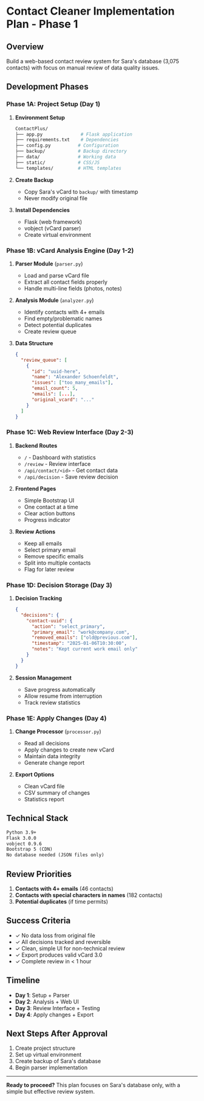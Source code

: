 # Contact Cleaner Implementation Plan - Phase 1

## Overview
Build a web-based contact review system for Sara's database (3,075 contacts) with focus on manual review of data quality issues.

## Development Phases

### Phase 1A: Project Setup (Day 1)
1. **Environment Setup**
   ```bash
   ContactPlus/
   ├── app.py              # Flask application
   ├── requirements.txt    # Dependencies
   ├── config.py          # Configuration
   ├── backup/            # Backup directory
   ├── data/              # Working data
   ├── static/            # CSS/JS
   └── templates/         # HTML templates
   ```

2. **Create Backup**
   - Copy Sara's vCard to `backup/` with timestamp
   - Never modify original file

3. **Install Dependencies**
   - Flask (web framework)
   - vobject (vCard parser)
   - Create virtual environment

### Phase 1B: vCard Analysis Engine (Day 1-2)
1. **Parser Module** (`parser.py`)
   - Load and parse vCard file
   - Extract all contact fields properly
   - Handle multi-line fields (photos, notes)

2. **Analysis Module** (`analyzer.py`)
   - Identify contacts with 4+ emails
   - Find empty/problematic names
   - Detect potential duplicates
   - Create review queue

3. **Data Structure**
   ```json
   {
     "review_queue": [
       {
         "id": "uuid-here",
         "name": "Alexander Schoenfeldt",
         "issues": ["too_many_emails"],
         "email_count": 5,
         "emails": [...],
         "original_vcard": "..."
       }
     ]
   }
   ```

### Phase 1C: Web Review Interface (Day 2-3)
1. **Backend Routes**
   - `/` - Dashboard with statistics
   - `/review` - Review interface
   - `/api/contact/<id>` - Get contact data
   - `/api/decision` - Save review decision

2. **Frontend Pages**
   - Simple Bootstrap UI
   - One contact at a time
   - Clear action buttons
   - Progress indicator

3. **Review Actions**
   - Keep all emails
   - Select primary email
   - Remove specific emails
   - Split into multiple contacts
   - Flag for later review

### Phase 1D: Decision Storage (Day 3)
1. **Decision Tracking**
   ```json
   {
     "decisions": {
       "contact-uuid": {
         "action": "select_primary",
         "primary_email": "work@company.com",
         "removed_emails": ["old@previous.com"],
         "timestamp": "2025-01-06T10:30:00",
         "notes": "Kept current work email only"
       }
     }
   }
   ```

2. **Session Management**
   - Save progress automatically
   - Allow resume from interruption
   - Track review statistics

### Phase 1E: Apply Changes (Day 4)
1. **Change Processor** (`processor.py`)
   - Read all decisions
   - Apply changes to create new vCard
   - Maintain data integrity
   - Generate change report

2. **Export Options**
   - Clean vCard file
   - CSV summary of changes
   - Statistics report

## Technical Stack

```txt
Python 3.9+
Flask 3.0.0
vobject 0.9.6
Bootstrap 5 (CDN)
No database needed (JSON files only)
```

## Review Priorities

1. **Contacts with 4+ emails** (46 contacts)
2. **Contacts with special characters in names** (182 contacts)
3. **Potential duplicates** (if time permits)

## Success Criteria

- ✓ No data loss from original file
- ✓ All decisions tracked and reversible
- ✓ Clean, simple UI for non-technical review
- ✓ Export produces valid vCard 3.0
- ✓ Complete review in < 1 hour

## Timeline

- **Day 1**: Setup + Parser
- **Day 2**: Analysis + Web UI
- **Day 3**: Review Interface + Testing
- **Day 4**: Apply changes + Export

## Next Steps After Approval

1. Create project structure
2. Set up virtual environment
3. Create backup of Sara's database
4. Begin parser implementation

---

**Ready to proceed?** This plan focuses on Sara's database only, with a simple but effective review system.